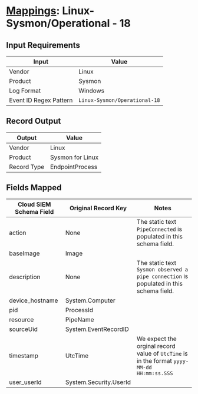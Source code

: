 # [Mappings](README.md): Linux-Sysmon/Operational - 18

## Input Requirements

|Input|Value|
|-----|-----|
|Vendor|Linux|
|Product|Sysmon|
|Log Format|Windows|
|Event ID Regex Pattern|`Linux-Sysmon/Operational-18`|

## Record Output

|Output|Value|
|------|-----|
|Vendor|Linux|
|Product|Sysmon for Linux|
|Record Type|EndpointProcess|

## Fields Mapped

|Cloud SIEM Schema Field|Original Record Key|Notes|
|-----------------------|-------------------|-----|
|action|None|The static text `PipeConnected` is populated in this schema field.|
|baseImage|Image||
|description|None|The static text `Sysmon observed a pipe connection` is populated in this schema field.|
|device_hostname|System.Computer||
|pid|ProcessId||
|resource|PipeName||
|sourceUid|System.EventRecordID||
|timestamp|UtcTime|We expect the orginal record value of `UtcTime` is in the format `yyyy-MM-dd HH:mm:ss.SSS`|
|user_userId|System.Security.UserId||

